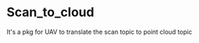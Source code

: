 # Scan_to_cloud
It's a pkg for UAV to translate the scan topic to point cloud topic

<!-- <p align="center">
  <img src="[https://github.com/MEZHANGYUE/Scan_to_cloud/blob/main/data_tb/scan_to_cloud.gif]" width = "840" height = "480"/>
</p> -->
